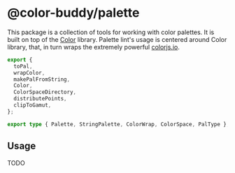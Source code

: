 # @color-buddy/palette

This package is a collection of tools for working with color palettes. It is built on top of the [Color](https://colorjs.io) library. Palette lint's usage is centered around Color library, that, in turn wraps the extremely powerful [colorjs.io](https://colorjs.io/).

```ts
export {
  toPal,
  wrapColor,
  makePalFromString,
  Color,
  ColorSpaceDirectory,
  distributePoints,
  clipToGamut,
};

export type { Palette, StringPalette, ColorWrap, ColorSpace, PalType };
```

## Usage

TODO
